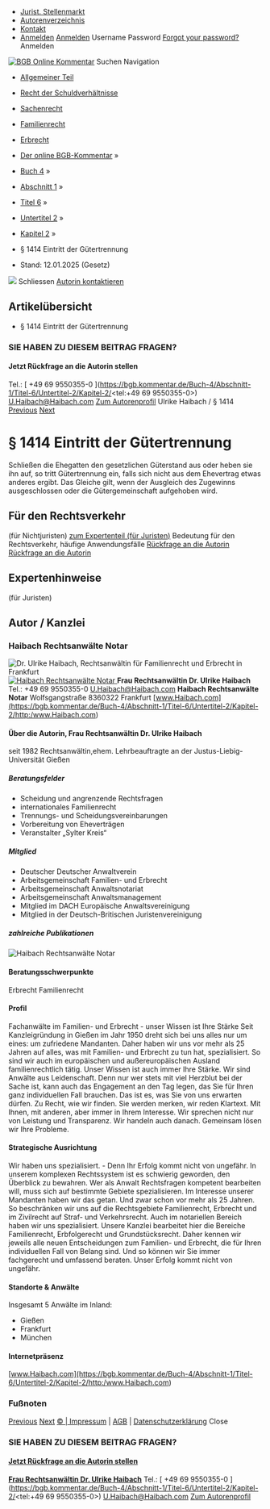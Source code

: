   * [Jurist. Stellenmarkt](https://bgb.kommentar.de/Buch-4/Abschnitt-1/Titel-6/Untertitel-2/Kapitel-2/</job-board> "Jurist. Stellenmarkt")
  * [Autorenverzeichnis](https://bgb.kommentar.de/Buch-4/Abschnitt-1/Titel-6/Untertitel-2/Kapitel-2/</Autorenverzeichnis> "Autorenverzeichnis")
  * [Kontakt](https://bgb.kommentar.de/Buch-4/Abschnitt-1/Titel-6/Untertitel-2/Kapitel-2/</Kontakt>)
  * [Anmelden](https://bgb.kommentar.de/Buch-4/Abschnitt-1/Titel-6/Untertitel-2/Kapitel-2/<#login> "show login form") [Anmelden](https://bgb.kommentar.de/Buch-4/Abschnitt-1/Titel-6/Untertitel-2/Kapitel-2/<#> "hide login form") Username Password
[Forgot your password?](https://bgb.kommentar.de/Buch-4/Abschnitt-1/Titel-6/Untertitel-2/Kapitel-2/</user/forgotpassword>) Anmelden 


[![BGB Online Kommentar](https://bgb.kommentar.de/extension/bgb/design/bgb/images/logo.png)](https://bgb.kommentar.de/Buch-4/Abschnitt-1/Titel-6/Untertitel-2/Kapitel-2/</> "BGB Online Kommentar")
Suchen
Navigation
  * [Allgemeiner Teil](https://bgb.kommentar.de/Buch-4/Abschnitt-1/Titel-6/Untertitel-2/Kapitel-2/</Buch-1>)
  * [Recht der Schuldverhältnisse](https://bgb.kommentar.de/Buch-4/Abschnitt-1/Titel-6/Untertitel-2/Kapitel-2/</Buch-2>)
  * [Sachenrecht](https://bgb.kommentar.de/Buch-4/Abschnitt-1/Titel-6/Untertitel-2/Kapitel-2/</Buch-3>)
  * [Familienrecht](https://bgb.kommentar.de/Buch-4/Abschnitt-1/Titel-6/Untertitel-2/Kapitel-2/</Buch-4>)
  * [Erbrecht](https://bgb.kommentar.de/Buch-4/Abschnitt-1/Titel-6/Untertitel-2/Kapitel-2/</Buch-5>)


  * [Der online BGB-Kommentar](https://bgb.kommentar.de/Buch-4/Abschnitt-1/Titel-6/Untertitel-2/Kapitel-2/</>) »
  * [Buch 4](https://bgb.kommentar.de/Buch-4/Abschnitt-1/Titel-6/Untertitel-2/Kapitel-2/</Buch-4>) »
  * [Abschnitt 1](https://bgb.kommentar.de/Buch-4/Abschnitt-1/Titel-6/Untertitel-2/Kapitel-2/</Buch-4/Abschnitt-1>) »
  * [Titel 6](https://bgb.kommentar.de/Buch-4/Abschnitt-1/Titel-6/Untertitel-2/Kapitel-2/</Buch-4/Abschnitt-1/Titel-6>) »
  * [Untertitel 2](https://bgb.kommentar.de/Buch-4/Abschnitt-1/Titel-6/Untertitel-2/Kapitel-2/</Buch-4/Abschnitt-1/Titel-6/Untertitel-2>) »
  * [Kapitel 2](https://bgb.kommentar.de/Buch-4/Abschnitt-1/Titel-6/Untertitel-2/Kapitel-2/</Buch-4/Abschnitt-1/Titel-6/Untertitel-2/Kapitel-2>) »
  * § 1414 Eintritt der Gütertrennung 
  * Stand: 12.01.2025 (Gesetz) 


![](https://vg01.met.vgwort.de/na/1c9909529ead4f509072c06d9081a7d5)
Schliessen 
[ Autorin kontaktieren ](https://bgb.kommentar.de/Buch-4/Abschnitt-1/Titel-6/Untertitel-2/Kapitel-2/<#autorKanzlei27180>)
## Artikelübersicht
  * § 1414 Eintritt der Gütertrennung 


### SIE HABEN ZU DIESEM BEITRAG FRAGEN?
####  Jetzt Rückfrage an die Autorin stellen 
Tel.: [ +49 69 9550355-0 ](https://bgb.kommentar.de/Buch-4/Abschnitt-1/Titel-6/Untertitel-2/Kapitel-2/<tel:+49 69 9550355-0>) U.Haibach@Haibach.com [Zum Autorenprofil](https://bgb.kommentar.de/Buch-4/Abschnitt-1/Titel-6/Untertitel-2/Kapitel-2/<#autorKanzlei27180>)
Ulrike Haibach / § 1414 
[Previous](https://bgb.kommentar.de/Buch-4/Abschnitt-1/Titel-6/Untertitel-2/Kapitel-2/</Buch-4/Abschnitt-1/Titel-6/Untertitel-2/Kapitel-1/Widerruf-der-Ueberlassung-der-Vermoegensverwaltung> "§ 1413 Widerruf der Überlassung der Vermögensverwaltung") [Next](https://bgb.kommentar.de/Buch-4/Abschnitt-1/Titel-6/Untertitel-2/Kapitel-2/</Buch-4/Abschnitt-1/Titel-6/Untertitel-2/Kapitel-3/Unterkapitel-1/Vereinbarung-durch-Ehevertrag> "§ 1415 Vereinbarung durch Ehevertrag")
# § 1414 Eintritt der Gütertrennung
Schließen die Ehegatten den gesetzlichen Güterstand aus oder heben sie ihn auf, so tritt Gütertrennung ein, falls sich nicht aus dem Ehevertrag etwas anderes ergibt. Das Gleiche gilt, wenn der Ausgleich des Zugewinns ausgeschlossen oder die Gütergemeinschaft aufgehoben wird.
## Für den Rechtsverkehr 
(für Nichtjuristen)
[zum Expertenteil (für Juristen)](https://bgb.kommentar.de/Buch-4/Abschnitt-1/Titel-6/Untertitel-2/Kapitel-2/<#expertenhinweise>)
Bedeutung für den Rechtsverkehr, häufige Anwendungsfälle
[ Rückfrage an die Autorin ](https://bgb.kommentar.de/Buch-4/Abschnitt-1/Titel-6/Untertitel-2/Kapitel-2/<#autorKanzlei27180>) [ Rückfrage an die Autorin ](https://bgb.kommentar.de/Buch-4/Abschnitt-1/Titel-6/Untertitel-2/Kapitel-2/<#autorKanzlei27180>)
## Expertenhinweise
(für Juristen)
## Autor / Kanzlei
### Haibach Rechtsanwälte Notar
![Dr. Ulrike Haibach, Rechtsanwältin für Familienrecht und Erbrecht in Frankfurt](https://bgb.kommentar.de/var/bgb_online/storage/images/users/author/ulrike-haibach/433796-8-ger-DE/Ulrike-Haibach_profilelogo.gif)
[ ![Haibach Rechtsanwälte Notar](https://bgb.kommentar.de/var/bgb_online/storage/images/companies/haibach-rechtsanwaelte-notar/199407-2-ger-DE/Haibach-Rechtsanwaelte-Notar_large.jpg) ](https://bgb.kommentar.de/Buch-4/Abschnitt-1/Titel-6/Untertitel-2/Kapitel-2/<http:/www.Haibach.com>)
**Frau Rechtsanwältin Dr. Ulrike Haibach** Tel.: +49 69 9550355-0 U.Haibach@Haibach.com
**Haibach Rechtsanwälte Notar** Wolfsgangstraße 8360322 Frankfurt
[www.Haibach.com](https://bgb.kommentar.de/Buch-4/Abschnitt-1/Titel-6/Untertitel-2/Kapitel-2/<http:/www.Haibach.com>)
####  Über die Autorin, Frau Rechtsanwältin Dr. Ulrike Haibach 
seit 1982 Rechtsanwältin,ehem. Lehrbeauftragte an der Justus-Liebig-Universität Gießen
##### Beratungsfelder
  * Scheidung und angrenzende Rechtsfragen
  * internationales Familienrecht
  * Trennungs- und Scheidungsvereinbarungen
  * Vorbereitung von Eheverträgen
  * Veranstalter „Sylter Kreis“


##### Mitglied
  * Deutscher Deutscher Anwaltverein
  * Arbeitsgemeinschaft Familien- und Erbrecht
  * Arbeitsgemeinschaft Anwaltsnotariat
  * Arbeitsgemeinschaft Anwaltsmanagement
  * Mitglied im DACH Europäische Anwaltsvereinigung
  * Mitglied in der Deutsch-Britischen Juristenvereinigung


##### zahlreiche Publikationen
![Haibach Rechtsanwälte Notar](https://bgb.kommentar.de/var/bgb_online/storage/images/companies/haibach-rechtsanwaelte-notar/199407-2-ger-DE/Haibach-Rechtsanwaelte-Notar_large.jpg)
#### Beratungsschwerpunkte
Erbrecht Familienrecht
#### Profil
Fachanwälte im Familien- und Erbrecht - unser Wissen ist Ihre Stärke
Seit Kanzleigründung in Gießen im Jahr 1950 dreht sich bei uns alles nur um eines: um zufriedene Mandanten. Daher haben wir uns vor mehr als 25 Jahren auf alles, was mit Familien- und Erbrecht zu tun hat, spezialisiert. So sind wir auch im europäischen und außereuropäischen Ausland familienrechtlich tätig. Unser Wissen ist auch immer Ihre Stärke.
Wir sind Anwälte aus Leidenschaft. Denn nur wer stets mit viel Herzblut bei der Sache ist, kann auch das Engagement an den Tag legen, das Sie für Ihren ganz individuellen Fall brauchen. Das ist es, was Sie von uns erwarten dürfen. Zu Recht, wie wir finden.
Sie werden merken, wir reden Klartext. Mit Ihnen, mit anderen, aber immer in Ihrem Interesse. Wir sprechen nicht nur von Leistung und Transparenz. Wir handeln auch danach. Gemeinsam lösen wir Ihre Probleme.
#### Strategische Ausrichtung
Wir haben uns spezialisiert. - Denn Ihr Erfolg kommt nicht von ungefähr.
In unserem komplexen Rechtssystem ist es schwierig geworden, den Überblick zu bewahren. Wer als Anwalt Rechtsfragen kompetent bearbeiten will, muss sich auf bestimmte Gebiete spezialisieren. Im Interesse unserer Mandanten haben wir das getan. Und zwar schon vor mehr als 25 Jahren.
So beschränken wir uns auf die Rechtsgebiete Familienrecht, Erbrecht und im Zivilrecht auf Straf- und Verkehrsrecht. Auch im notariellen Bereich haben wir uns spezialisiert. Unsere Kanzlei bearbeitet hier die Bereiche Familienrecht, Erbfolgerecht und Grundstücksrecht.
Daher kennen wir jeweils alle neuen Entscheidungen zum Familien- und Erbrecht, die für Ihren individuellen Fall von Belang sind. Und so können wir Sie immer fachgerecht und umfassend beraten. Unser Erfolg kommt nicht von ungefähr.
#### Standorte & Anwälte
Insgesamt 5 Anwälte im Inland:
  * Gießen
  * Frankfurt 
  * München


#### Internetpräsenz
[www.Haibach.com](https://bgb.kommentar.de/Buch-4/Abschnitt-1/Titel-6/Untertitel-2/Kapitel-2/<http:/www.Haibach.com>)
### Fußnoten
[Previous](https://bgb.kommentar.de/Buch-4/Abschnitt-1/Titel-6/Untertitel-2/Kapitel-2/</Buch-4/Abschnitt-1/Titel-6/Untertitel-2/Kapitel-1/Widerruf-der-Ueberlassung-der-Vermoegensverwaltung> "§ 1413 Widerruf der Überlassung der Vermögensverwaltung") [Next](https://bgb.kommentar.de/Buch-4/Abschnitt-1/Titel-6/Untertitel-2/Kapitel-2/</Buch-4/Abschnitt-1/Titel-6/Untertitel-2/Kapitel-3/Unterkapitel-1/Vereinbarung-durch-Ehevertrag> "§ 1415 Vereinbarung durch Ehevertrag")
[© | Impressum](https://bgb.kommentar.de/Buch-4/Abschnitt-1/Titel-6/Untertitel-2/Kapitel-2/</Kontakt>) | [AGB](https://bgb.kommentar.de/Buch-4/Abschnitt-1/Titel-6/Untertitel-2/Kapitel-2/</AGB>) | [Datenschutzerklärung](https://bgb.kommentar.de/Buch-4/Abschnitt-1/Titel-6/Untertitel-2/Kapitel-2/</Datenschutzerklaerung-fuer-Leser>)
Close
### SIE HABEN ZU DIESEM BEITRAG FRAGEN?
####  [ Jetzt Rückfrage an die Autorin stellen ](https://bgb.kommentar.de/Buch-4/Abschnitt-1/Titel-6/Untertitel-2/Kapitel-2/<#autorKanzlei27180>)
[ ](https://bgb.kommentar.de/Buch-4/Abschnitt-1/Titel-6/Untertitel-2/Kapitel-2/<#autorKanzlei27180>)
**[Frau Rechtsanwältin Dr. Ulrike Haibach](https://bgb.kommentar.de/Buch-4/Abschnitt-1/Titel-6/Untertitel-2/Kapitel-2/<#autorKanzlei27180>)** Tel.: [ +49 69 9550355-0 ](https://bgb.kommentar.de/Buch-4/Abschnitt-1/Titel-6/Untertitel-2/Kapitel-2/<tel:+49 69 9550355-0>) U.Haibach@Haibach.com [Zum Autorenprofil](https://bgb.kommentar.de/Buch-4/Abschnitt-1/Titel-6/Untertitel-2/Kapitel-2/<#autorKanzlei27180>)
